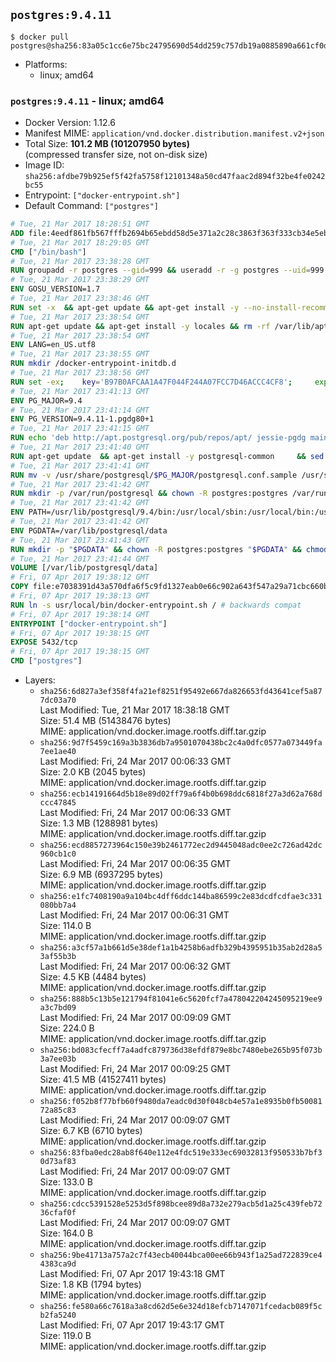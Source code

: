 ## `postgres:9.4.11`

```console
$ docker pull postgres@sha256:83a05c1cc6e75bc24795690d54dd259c757db19a0885890a661cf0d1899ea237
```

-	Platforms:
	-	linux; amd64

### `postgres:9.4.11` - linux; amd64

-	Docker Version: 1.12.6
-	Manifest MIME: `application/vnd.docker.distribution.manifest.v2+json`
-	Total Size: **101.2 MB (101207950 bytes)**  
	(compressed transfer size, not on-disk size)
-	Image ID: `sha256:afdbe79b925ef5f42fa5758f12101348a50cd47faac2d894f32be4fe0242bc55`
-	Entrypoint: `["docker-entrypoint.sh"]`
-	Default Command: `["postgres"]`

```dockerfile
# Tue, 21 Mar 2017 18:28:51 GMT
ADD file:4eedf861fb567fffb2694b65ebdd58d5e371a2c28c3863f363f333cb34e5eb7b in / 
# Tue, 21 Mar 2017 18:29:05 GMT
CMD ["/bin/bash"]
# Tue, 21 Mar 2017 23:38:28 GMT
RUN groupadd -r postgres --gid=999 && useradd -r -g postgres --uid=999 postgres
# Tue, 21 Mar 2017 23:38:29 GMT
ENV GOSU_VERSION=1.7
# Tue, 21 Mar 2017 23:38:46 GMT
RUN set -x 	&& apt-get update && apt-get install -y --no-install-recommends ca-certificates wget && rm -rf /var/lib/apt/lists/* 	&& wget -O /usr/local/bin/gosu "https://github.com/tianon/gosu/releases/download/$GOSU_VERSION/gosu-$(dpkg --print-architecture)" 	&& wget -O /usr/local/bin/gosu.asc "https://github.com/tianon/gosu/releases/download/$GOSU_VERSION/gosu-$(dpkg --print-architecture).asc" 	&& export GNUPGHOME="$(mktemp -d)" 	&& gpg --keyserver ha.pool.sks-keyservers.net --recv-keys B42F6819007F00F88E364FD4036A9C25BF357DD4 	&& gpg --batch --verify /usr/local/bin/gosu.asc /usr/local/bin/gosu 	&& rm -r "$GNUPGHOME" /usr/local/bin/gosu.asc 	&& chmod +x /usr/local/bin/gosu 	&& gosu nobody true 	&& apt-get purge -y --auto-remove ca-certificates wget
# Tue, 21 Mar 2017 23:38:54 GMT
RUN apt-get update && apt-get install -y locales && rm -rf /var/lib/apt/lists/* 	&& localedef -i en_US -c -f UTF-8 -A /usr/share/locale/locale.alias en_US.UTF-8
# Tue, 21 Mar 2017 23:38:54 GMT
ENV LANG=en_US.utf8
# Tue, 21 Mar 2017 23:38:55 GMT
RUN mkdir /docker-entrypoint-initdb.d
# Tue, 21 Mar 2017 23:38:56 GMT
RUN set -ex; 	key='B97B0AFCAA1A47F044F244A07FCC7D46ACCC4CF8'; 	export GNUPGHOME="$(mktemp -d)"; 	gpg --keyserver ha.pool.sks-keyservers.net --recv-keys "$key"; 	gpg --export "$key" > /etc/apt/trusted.gpg.d/postgres.gpg; 	rm -r "$GNUPGHOME"; 	apt-key list
# Tue, 21 Mar 2017 23:41:13 GMT
ENV PG_MAJOR=9.4
# Tue, 21 Mar 2017 23:41:14 GMT
ENV PG_VERSION=9.4.11-1.pgdg80+1
# Tue, 21 Mar 2017 23:41:15 GMT
RUN echo 'deb http://apt.postgresql.org/pub/repos/apt/ jessie-pgdg main' $PG_MAJOR > /etc/apt/sources.list.d/pgdg.list
# Tue, 21 Mar 2017 23:41:40 GMT
RUN apt-get update 	&& apt-get install -y postgresql-common 	&& sed -ri 's/#(create_main_cluster) .*$/\1 = false/' /etc/postgresql-common/createcluster.conf 	&& apt-get install -y 		postgresql-$PG_MAJOR=$PG_VERSION 		postgresql-contrib-$PG_MAJOR=$PG_VERSION 	&& rm -rf /var/lib/apt/lists/*
# Tue, 21 Mar 2017 23:41:41 GMT
RUN mv -v /usr/share/postgresql/$PG_MAJOR/postgresql.conf.sample /usr/share/postgresql/ 	&& ln -sv ../postgresql.conf.sample /usr/share/postgresql/$PG_MAJOR/ 	&& sed -ri "s!^#?(listen_addresses)\s*=\s*\S+.*!\1 = '*'!" /usr/share/postgresql/postgresql.conf.sample
# Tue, 21 Mar 2017 23:41:42 GMT
RUN mkdir -p /var/run/postgresql && chown -R postgres:postgres /var/run/postgresql && chmod g+s /var/run/postgresql
# Tue, 21 Mar 2017 23:41:42 GMT
ENV PATH=/usr/lib/postgresql/9.4/bin:/usr/local/sbin:/usr/local/bin:/usr/sbin:/usr/bin:/sbin:/bin
# Tue, 21 Mar 2017 23:41:42 GMT
ENV PGDATA=/var/lib/postgresql/data
# Tue, 21 Mar 2017 23:41:43 GMT
RUN mkdir -p "$PGDATA" && chown -R postgres:postgres "$PGDATA" && chmod 777 "$PGDATA" # this 777 will be replaced by 700 at runtime (allows semi-arbitrary "--user" values)
# Tue, 21 Mar 2017 23:41:44 GMT
VOLUME [/var/lib/postgresql/data]
# Fri, 07 Apr 2017 19:38:12 GMT
COPY file:e7038391d43a570dfa6f5c9fd1327eab0e66c902a643f547a29a71cbc660b950 in /usr/local/bin/ 
# Fri, 07 Apr 2017 19:38:13 GMT
RUN ln -s usr/local/bin/docker-entrypoint.sh / # backwards compat
# Fri, 07 Apr 2017 19:38:14 GMT
ENTRYPOINT ["docker-entrypoint.sh"]
# Fri, 07 Apr 2017 19:38:15 GMT
EXPOSE 5432/tcp
# Fri, 07 Apr 2017 19:38:15 GMT
CMD ["postgres"]
```

-	Layers:
	-	`sha256:6d827a3ef358f4fa21ef8251f95492e667da826653fd43641cef5a877dc03a70`  
		Last Modified: Tue, 21 Mar 2017 18:38:18 GMT  
		Size: 51.4 MB (51438476 bytes)  
		MIME: application/vnd.docker.image.rootfs.diff.tar.gzip
	-	`sha256:9d7f5459c169a3b3836db7a9501070438bc2c4a0dfc0577a073449fa7ee1ae40`  
		Last Modified: Fri, 24 Mar 2017 00:06:33 GMT  
		Size: 2.0 KB (2045 bytes)  
		MIME: application/vnd.docker.image.rootfs.diff.tar.gzip
	-	`sha256:ecb14191664d5b18e89d02ff79a6f4b0b698ddc6818f27a3d62a768dccc47845`  
		Last Modified: Fri, 24 Mar 2017 00:06:33 GMT  
		Size: 1.3 MB (1288981 bytes)  
		MIME: application/vnd.docker.image.rootfs.diff.tar.gzip
	-	`sha256:ecd8857273964c150e39b2461772ec2d9445048adc0ee2c726ad42dc960cb1c0`  
		Last Modified: Fri, 24 Mar 2017 00:06:35 GMT  
		Size: 6.9 MB (6937295 bytes)  
		MIME: application/vnd.docker.image.rootfs.diff.tar.gzip
	-	`sha256:e1fc7408190a9a104bc4dff6ddc144ba86599c2e83dcdfcdfae3c331080bb7a4`  
		Last Modified: Fri, 24 Mar 2017 00:06:31 GMT  
		Size: 114.0 B  
		MIME: application/vnd.docker.image.rootfs.diff.tar.gzip
	-	`sha256:a3cf57a1b661d5e38def1a1b4258b6adfb329b4395951b35ab2d28a53af55b3b`  
		Last Modified: Fri, 24 Mar 2017 00:06:32 GMT  
		Size: 4.5 KB (4484 bytes)  
		MIME: application/vnd.docker.image.rootfs.diff.tar.gzip
	-	`sha256:888b5c13b5e121794f81041e6c5620fcf7a478042204245095219ee9a3c7bd09`  
		Last Modified: Fri, 24 Mar 2017 00:09:09 GMT  
		Size: 224.0 B  
		MIME: application/vnd.docker.image.rootfs.diff.tar.gzip
	-	`sha256:bd083cfecff7a4adfc879736d38efdf879e8bc7480ebe265b95f073b3a7ee03b`  
		Last Modified: Fri, 24 Mar 2017 00:09:25 GMT  
		Size: 41.5 MB (41527411 bytes)  
		MIME: application/vnd.docker.image.rootfs.diff.tar.gzip
	-	`sha256:f052b8f77bfb60f9480da7eadc0d30f048cb4e57a1e8935b0fb5008172a85c83`  
		Last Modified: Fri, 24 Mar 2017 00:09:07 GMT  
		Size: 6.7 KB (6710 bytes)  
		MIME: application/vnd.docker.image.rootfs.diff.tar.gzip
	-	`sha256:83fba0edc28ab8f640e112e4fdc519e333ec69032813f950533b7bf30d73af83`  
		Last Modified: Fri, 24 Mar 2017 00:09:07 GMT  
		Size: 133.0 B  
		MIME: application/vnd.docker.image.rootfs.diff.tar.gzip
	-	`sha256:cdcc5391528e5253d5f898bcee89d8a732e279acb5d1a25c439feb7236cfaf0f`  
		Last Modified: Fri, 24 Mar 2017 00:09:07 GMT  
		Size: 164.0 B  
		MIME: application/vnd.docker.image.rootfs.diff.tar.gzip
	-	`sha256:9be41713a757a2c7f43ecb40044bca00ee66b943f1a25ad722839ce44383ca9d`  
		Last Modified: Fri, 07 Apr 2017 19:43:18 GMT  
		Size: 1.8 KB (1794 bytes)  
		MIME: application/vnd.docker.image.rootfs.diff.tar.gzip
	-	`sha256:fe580a66c7618a3a8cd62d5e6e324d18efcb7147071fcedacb089f5cb2fa5240`  
		Last Modified: Fri, 07 Apr 2017 19:43:17 GMT  
		Size: 119.0 B  
		MIME: application/vnd.docker.image.rootfs.diff.tar.gzip

